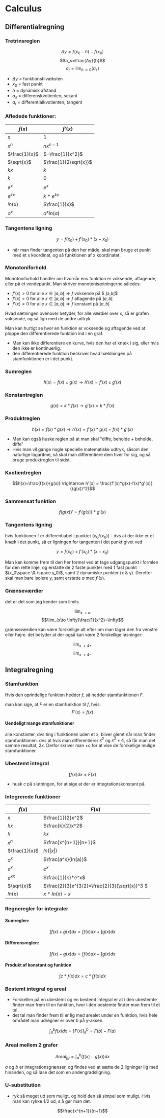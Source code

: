 # Calculus

## Differentialregning

### Tretrinsreglen
$$Δy=f(x_0-h)-f(x_0)$$
$$a_s=\frac{Δy}{h}$$
$$a_t=\lim_{h\to0}(a_s)$$

* $Δy$ = funktionstilvæksten
* $x_0$ = fast punkt
* $h$ = dynamisk afstand
* $a_s$ = differenskvotienten, sekant
* $a_t$ = differentialkvotienten, tangent

### Afledede funktioner: 


|$f(x)$|$f'(x)$|
|-|-|
|$x$|$1$|
|$x^n$|$nx^{n-1}$|
|$\frac{1}{x}$|$-\frac{1}{x^2}$|
|$\sqrt{x}$|$\frac{1}{2\sqrt{x}}$|
|$kx$|$k$|
|$k$|$0$|
|$e^x$|$e^x$
|$e^{kx}$|$k*e^{kx}$|
|$ln(x)$|$\frac{1}{x}$
|$a^x$|$a^xln(a)$

### Tangentens ligning

$$y=f(x_0)+f'(x_0)*(x-x_0)$$

* når man finder tangenten på den her måde, skal man bruge et punkt med et x koordinat, og så funktionen af x koordinatet.

### Monotoniforhold

Monotoniforhold handler om hvornår ens funktion er voksende, aftagende, eller på et vendepunkt. Man skriver monotonisætningerne således: 

* $f′(x)>0$ for alle $x∈]a,b[⇒f$ voksende på $ ]a,b[$
* $f′(x)<0$ for alle $x∈]a,b[⇒f$ aftagende på $]a,b[$
* $f′(x)=0$ for alle $x∈]a,b[⇒f$ konstant på $]a,b[$

Hvad sætningen ovenover betyder, for alle værdier over x, så er grafen voksende, og så lign med de andre udtryk. 

Man kan hurtigt se hvor en funktion er voksende og aftagende ved at ploppe den differentierede funktion ind i en graf.

* Man kan ikke differentiere en kurve, hvis den har et knæk i sig, eller hvis den ikke er kontinuerlig.
* den differentierede funktion beskriver hvad hældningen på stamfunktionen er i det punkt. 

### Sumreglen

$$h(x)=f(x) \pm g(x) \rightarrow h'(x)=f'(x) \pm g'(x)$$

### Konstantreglen

$$g(x)=k*f(x) \rightarrow g'(x)=k*f'(x)$$

### Produktreglen

$$h(x)=f(x)*g(x) \rightarrow h'(x)=f'(x)*g(x)+f(x)*g'(x)$$

* Man kan også huske reglen på at man skal "diffe, beholde + beholde, diffe"
* Hvis man vil gange nogle specielle matematiske udtryk, såsom den naturlige logaritme, så skal man differentiere dem hver for sig, og så bruge produktreglen til sidst. 

### Kvotientreglen

$$h(x)=\frac{f(x)}{g(x)} \rightarrow h'(x) = \frac{f'(x)*g(x)-f(x)*g'(x)}{(g(x))^2}$$

### Sammensat funktion

$$f(g(x))'=f'(g(x))*g'(x)$$

### Tangentens ligning

hvis funktionen f er differentiabel i punktet $(x_0f(x_0))$ - dvs at der ikke er et knæk i det punkt, så er ligningen for tangenten i det punkt givet ved

$$y = f(x_0)+f'(x_0)*(x-x_0)$$

Man kan komme frem til den her formel ved at tage udgangspunkt i formlen for den rette linje, og erstatte de 2 faste punkter med 1 fast punkt $(x_0\space \& \space y_0)$, samt 2 dynamiske punkter (x & y). Derefter skal man bare isolere y, samt erstatte $a$ med $f'(x)$.

### Grænseværdier

det er det som jeg kender som limits

$$\lim_{x\to a}$$
$$\lim_{x\to \infty}\frac{1}{x^2}=\infty$$

grænseværdien kan være forskellige alt efter om man tager den fra venstre eller højre. det betyder at der også kan være 2 forskellige løsninger: 

$$\lim_{x\to 4+}$$
$$\lim_{x\to 4-}$$


## Integralregning

### Stamfunktion
Hvis den oprindelige funktion hedder $f$, så hedder stamfunktionen $F$. 

man kan sige, at $F$ er en stamfunktion til $f$, hvis:
$$F'(x)=f(x)$$

#### Uendeligt mange stamfunktioner
alle konstanter, dvs ting i funktionen uden et x, bliver glemt når man finder stamfunktionen. dvs at hvis man differentierer $x^2$ og $x^2 +4$, så får man det samme resultat, $2x$. Derfor skriver man $+c$ for at vise de forskellige mulige stamfunktioner. 

### Ubestemt integral

$$\int{f(x)dx}=F(x)$$

* husk $c$ på slutningen, for at sige at der er integrationskonstant på. 

### Integrerede funktioner
|$f(x)$|$F(x)$|
|-|-|
|$x$|$\frac{1}{2}x^2$|
|$kx$|$\frac{k}{2}x^2$|
|$k$|$kx$|
|$x^n$|$\frac{x^{n+1}}{n+1}$
|$\frac{1}{x}$|$ln(\|x\|)$
|$a^x$|$\frac{a^x}{ln(a)}$
|$e^x$|$e^x$
|$e^{kx}$|$\frac{1}{k}*e^x$
|$\sqrt{x}$|$\frac{2}{3}x^{3/2}=\frac{2}{3}(\sqrt{x})^3 $
|$ln(x)$|$x*ln(x)-x$

### Regneregler for integraler

#### Sumreglen:
$$\int{f(x)+g(x)dx}=\int{f(x)dx}+\int{g(x)dx}$$

#### Differensreglen:
$$\int{f(x)-g(x)dx}=\int{f(x)dx}-\int{g(x)dx}$$

#### Produkt af konstant og funktion
$$\int{c*f(x)dx}=c*\int{f(x)dx}$$

### Bestemt integral og areal
* Forskellen på en ubestemt og en bestemt integral er at i den ubestemte finder man frem til en funktion, hvor i den bestemte finder man frem til et tal.
* det tal man finder frem til er lig med arealet under en funktion, hvis hele området man udregner er over 0 på y-aksen.

$$\int_a^b{f(x)dx}=[F(x)]^b_a=F(b)-F(a)$$

### Areal mellem 2 grafer

$$Areal_{fg}=\int_a^b{(f(x)-g(x))dx}$$

$a$ og $b$ er integrationsgrænser, og findes ved at sætte de 2 ligninger lig med hinanden, og så løse det som en andengradsligning.

### U-substitution

* ryk så meget ud som muligt, og hold den så simpel som muligt. Hvis man kan rykke 1/2 ud, s å gør man det. 


$$\frac{x^{n+1}}{n+1}$$